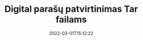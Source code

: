 ---
############################# Static ############################
layout: "auto-gen-signature"
date: 2022-03-01T15:12:22
draft: false
operation: Verify
signaturetype: Digital
fileformat: Tar
productName: Java
lang: lt
productCode: java
otherformats: pdf doc docx docm dot dotx odt ott xls xlsx xlsm xlsb ods ots xltx xltm pptx pptm
breadcrumb: Put Digital signature on Tar for Java

############################# Head ############################
head_title: "Digital failų Tar parašų patvirtinimas naudojant Java"
head_description: "Naudokite tik kelias Java kodo eilutes, kad patikrintumėte Tar dokumentus ir jų Digital parašus."

############################# Header ############################
title: "Digital parašų patvirtinimas Tar failams"
description: "API, skirta Java, suteikia galimybę patvirtinti Digital parašus Tar dokumentuose. El. parašų patvirtinimas jūsų Tar dokumentuose gali būti atliktas greitai ir paprastai."
bg_image: "https://cms.admin.containerize.com/templates/aspose/App_Themes/V3/images/bg/header1.png"
bg_overlay: false
button:
    enable: true

############################# SubMenu ############################
submenu:
    enable: true

    left:
        img_alt: "GroupDocs.Signature for Java"
        image: "https://cms.admin.containerize.com/templates/groupdocs/images/product-logos/90x90-noborder/groupdocs-signature-java.png"
        product: "GroupDocs.Signature"
        platform: "Java"



############################# About ############################
about:
    enable: true
    title: "Atraskite naujas GroupDocs.Signature for Java API funkcijas"
    content: |
        [GroupDocs.Signature for Java](https://products.groupdocs.com/signature/java/) API suteikia daug įvairių būdų, kaip apdoroti įvairių formatų dokumentus naudojant elektroninius parašus. Palaikomi daugelio tipų skaitmeniniai parašai, tokie kaip tekstai, vaizdai, skaitmeniniai sertifikatai, brūkšniniai kodai, QR kodai, antspaudai ar metaduomenys. Klientai gali pridėti, pašalinti, redaguoti, patvirtinti arba ieškoti skaitmeninių parašų PDF, MS Word dokumentuose, MS Excel darbaknygėse, MS PowerPoint pristatymuose, Adobe Photoshop failuose ir įvairiuose vaizdo formatuose. Galimas stulbinantis papildomų funkcijų ir nustatymų skaičius.
    

############################# Steps ############################
steps:
    enable: true
    title_left: "Kaip patvirtinti Digital parašus Tar dokumente"
    content_left: |
        [GroupDocs.Signature for Java](https://products.groupdocs.com/signature/java/) apima naudingas funkcijas, pvz., Digital parašų, pateiktų Tar dokumentuose, patvirtinimą. Pasinaudokite šia galimybe neįdiegę papildomo kodo.
        
        * Pirma, sukurkite parašo klasę, kaip konstruktoriaus parametro kelią į dokumentą, kuris turėtų būti patikrintas.
        * Antra, sukurkite naują VerifyOptions objektą ir nustatykite visas reikalingas ypatybes.
        * Galiausiai iškvieskite Signature objekto Verify metodą, perduodantį VerifyOptions egzempliorių.
        * Tada apdorokite patikrinimo rezultatus.

    title_right: "Sistemos reikalavimai"
    content_right: |
        GroupDocs.Signature for Java palaikomos visose pagrindinėse platformose ir operacinėse sistemose. Prieš vykdydami toliau pateiktą kodą, įsitikinkite, kad jūsų sistemoje yra įdiegtos šios būtinos sąlygos.

        * Operacinės sistemos: Microsoft Windows, Linux, MacOS
        * Kūrimo aplinkos: NetBeans, Intellij IDEA, Eclipse, etc.
        * Java runtime: J2SE 6.0 and above
        * Atsisiųskite naujausią GroupDocs.Signature for Java versiją iš [Maven](https://repository.groupdocs.com/webapp/#/artifacts/browse/tree/General/repo/com/groupdocs/groupdocs-signature)
         
    code: |
        ```java    
                
        // Set up input Tar file
        String filePath = "input.tar";

        // Instantiate Signature for input file
        Signature signature = new Signature(filePath);

        //Provide verification options
        DigitalVerifyOptions options = new DigitalVerifyOptions();

        // Digital signature comment
        options.setComments("Approved");

        // specify period of signatures
        options.setSignDateTimeFrom(new Date(2020, 12, 12));
        options.setSignDateTimeTo(new Date(2022, 12, 12));
                            
        // Verify document signatures
        VerificationResult result = signature.verify(options);

        //process result
        if (result.isValid())
        {
            //..
        }
        ```

############################# Demos ############################
demos:
    enable: true
    title: "Pasirašymas naudojant Digital parašus Tiesioginė demonstracija"
    content: |
       Pridėkite įvairių elektroninių parašų prie Tar failo dabar, apsilankę [GroupDocs.Signature App](https://products.groupdocs.app/signature/family) svetainėje.          

############################# More Formats ############################
more_formats:
    enable: true
    title: "Patikrinkite kitus Digital parašus naudodami Java"
    content: |
        "Įvairiuose dokumentuose dedamų elektroninių parašų tikrinimas. Patikrinkite parašų kokybę populiariuose failų formatuose, kaip parodyta toliau."
    format: 
       
       
back_to_top:
    enable: true
---